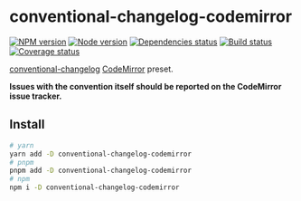 # conventional-changelog-codemirror

[![NPM version][npm]][npm-url]
[![Node version][node]][node-url]
[![Dependencies status][deps]][deps-url]
[![Build status][build]][build-url]
[![Coverage status][coverage]][coverage-url]

[npm]: https://img.shields.io/npm/v/conventional-changelog-codemirror.svg
[npm-url]: https://npmjs.com/package/conventional-changelog-codemirror

[node]: https://img.shields.io/node/v/conventional-changelog-codemirror.svg
[node-url]: https://nodejs.org

[deps]: https://img.shields.io/librariesio/release/npm/conventional-changelog-codemirror
[deps-url]: https://libraries.io/npm/conventional-changelog-codemirror/tree

[build]: https://img.shields.io/github/actions/workflow/status/conventional-changelog/conventional-changelog/ci.yaml?branch=master
[build-url]: https://github.com/conventional-changelog/conventional-changelog/actions

[coverage]: https://coveralls.io/repos/github/conventional-changelog/conventional-changelog/badge.svg?branch=master
[coverage-url]: https://coveralls.io/github/conventional-changelog/conventional-changelog?branch=master

[conventional-changelog](https://github.com/conventional-changelog/conventional-changelog) [CodeMirror](https://github.com/codemirror/codemirror) preset.

**Issues with the convention itself should be reported on the CodeMirror issue tracker.**

## Install

```bash
# yarn
yarn add -D conventional-changelog-codemirror
# pnpm
pnpm add -D conventional-changelog-codemirror
# npm
npm i -D conventional-changelog-codemirror
```

